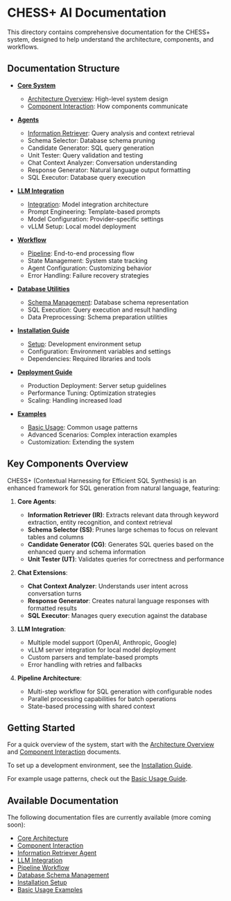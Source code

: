 # CHESS+ AI Documentation

This directory contains comprehensive documentation for the CHESS+ system, designed to help understand the architecture, components, and workflows.

## Documentation Structure

- **[Core System](./core/)**
  - [Architecture Overview](./core/architecture.md): High-level system design
  - [Component Interaction](./core/component_interaction.md): How components communicate

- **[Agents](./agents/)**
  - [Information Retriever](./agents/information_retriever.md): Query analysis and context retrieval
  - Schema Selector: Database schema pruning
  - Candidate Generator: SQL query generation
  - Unit Tester: Query validation and testing
  - Chat Context Analyzer: Conversation understanding
  - Response Generator: Natural language output formatting
  - SQL Executor: Database query execution

- **[LLM Integration](./llm/)**
  - [Integration](./llm/integration.md): Model integration architecture
  - Prompt Engineering: Template-based prompts
  - Model Configuration: Provider-specific settings
  - vLLM Setup: Local model deployment

- **[Workflow](./workflow/)**
  - [Pipeline](./workflow/pipeline.md): End-to-end processing flow
  - State Management: System state tracking
  - Agent Configuration: Customizing behavior
  - Error Handling: Failure recovery strategies

- **[Database Utilities](./database/)**
  - [Schema Management](./database/schema.md): Database schema representation
  - SQL Execution: Query execution and result handling
  - Data Preprocessing: Schema preparation utilities

- **[Installation Guide](./installation/)**
  - [Setup](./installation/setup.md): Development environment setup
  - Configuration: Environment variables and settings
  - Dependencies: Required libraries and tools

- **[Deployment Guide](./deployment/)**
  - Production Deployment: Server setup guidelines
  - Performance Tuning: Optimization strategies
  - Scaling: Handling increased load

- **[Examples](./examples/)**
  - [Basic Usage](./examples/basic_usage.md): Common usage patterns
  - Advanced Scenarios: Complex interaction examples
  - Customization: Extending the system

## Key Components Overview

CHESS+ (Contextual Harnessing for Efficient SQL Synthesis) is an enhanced framework for SQL generation from natural language, featuring:

1. **Core Agents**:
   - **Information Retriever (IR)**: Extracts relevant data through keyword extraction, entity recognition, and context retrieval
   - **Schema Selector (SS)**: Prunes large schemas to focus on relevant tables and columns
   - **Candidate Generator (CG)**: Generates SQL queries based on the enhanced query and schema information
   - **Unit Tester (UT)**: Validates queries for correctness and performance

2. **Chat Extensions**:
   - **Chat Context Analyzer**: Understands user intent across conversation turns
   - **Response Generator**: Creates natural language responses with formatted results
   - **SQL Executor**: Manages query execution against the database

3. **LLM Integration**:
   - Multiple model support (OpenAI, Anthropic, Google)
   - vLLM server integration for local model deployment
   - Custom parsers and template-based prompts
   - Error handling with retries and fallbacks

4. **Pipeline Architecture**:
   - Multi-step workflow for SQL generation with configurable nodes
   - Parallel processing capabilities for batch operations
   - State-based processing with shared context

## Getting Started

For a quick overview of the system, start with the [Architecture Overview](./core/architecture.md) and [Component Interaction](./core/component_interaction.md) documents.

To set up a development environment, see the [Installation Guide](./installation/setup.md).

For example usage patterns, check out the [Basic Usage Guide](./examples/basic_usage.md).

## Available Documentation

The following documentation files are currently available (more coming soon):

- [Core Architecture](./core/architecture.md)
- [Component Interaction](./core/component_interaction.md) 
- [Information Retriever Agent](./agents/information_retriever.md)
- [LLM Integration](./llm/integration.md)
- [Pipeline Workflow](./workflow/pipeline.md)
- [Database Schema Management](./database/schema.md)
- [Installation Setup](./installation/setup.md)
- [Basic Usage Examples](./examples/basic_usage.md)